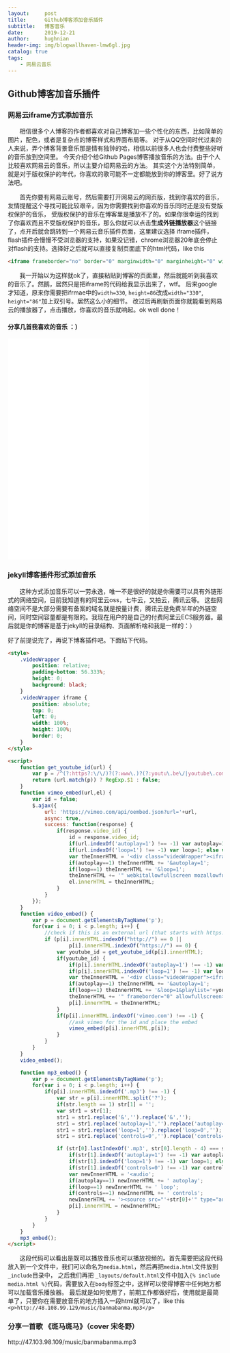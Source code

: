 ```yaml
---
layout:     post   				    
title:      Github博客添加音乐插件 
subtitle:   博客音乐
date:       2019-12-21				
author:     hughnian				
header-img: img/blogwallhaven-lmw6gl.jpg
catalog: true 						
tags:							
    - 网易云音乐
---
```


## Github博客加音乐插件

### 网易云iframe方式添加音乐
&nbsp;&nbsp;&nbsp;&nbsp;&nbsp;&nbsp;&nbsp;相信很多个人博客的作者都喜欢对自己博客加一些个性化的东西，比如简单的图片，配色，或者是复杂点的博客样式和界面布局等。
对于从QQ空间时代过来的人来说，弄个博客背景音乐那是情有独钟的哈，相信以前很多人也会付费整些好听的音乐放到空间里。
今天介绍个给Github Pages博客播放音乐的方法。由于个人比较喜欢网易云的音乐，所以主要介绍网易云的方法。
其实这个方法特别简单，就是对于版权保护的年代，你喜欢的歌可能不一定都能放到你的博客里。好了说方法吧。

&nbsp;&nbsp;&nbsp;&nbsp;&nbsp;&nbsp;&nbsp;首先你要有网易云账号，然后需要打开网易云的网页版，找到你喜欢的音乐，友情提醒这个寻找可能比较艰辛，因为你需要找到你喜欢的音乐同时还是没有受版权保护的音乐，
受版权保护的音乐在博客里是播放不了的。如果你很幸运的找到了你喜欢而且不受版权保护的音乐，那么你就可以点击**生成外链播放器**这个链接了，点开后就会跳转到一个网易云音乐插件页面，这里建议选择
iframe插件，flash插件会慢慢不受浏览器的支持，如果没记错，chrome浏览器20年底会停止对flash的支持。选择好之后就可以直接复制页面底下的html代码，like this
```html
<iframe frameborder="no" border="0" marginwidth="0" marginheight="0" width=330 height=86 src="//music.163.com/outchain/player?type=2&id=1383271884&auto=1&height=66"></iframe>

```

&nbsp;&nbsp;&nbsp;&nbsp;&nbsp;&nbsp;&nbsp;我一开始以为这样就ok了，直接粘贴到博客的页面里，然后就能听到我喜欢的音乐了。然鹅，居然只是把iframe的代码给我显示出来了，wtf。
后来google才知道，原来你需要把ifrmae中的`width=330`, `height=86`改成`width="330"`, `height="86"`加上双引号。居然这么小的细节。
改过后再刷新页面你就能看到网易云的播放器了，点击播放，你喜欢的音乐就响起。ok well done！

#### 分享几首我喜欢的音乐 ：）

<iframe frameborder="no" border="0" marginwidth="0" marginheight="0" width="330" height="86" src="//music.163.com/outchain/player?type=2&id=574016293&auto=1&height=66"></iframe>
<iframe frameborder="no" border="0" marginwidth="0" marginheight="0" width="330" height="86" src="//music.163.com/outchain/player?type=2&id=1332569293&auto=1&height=66"></iframe>
<iframe frameborder="no" border="0" marginwidth="0" marginheight="0" width="330" height="86" src="//music.163.com/outchain/player?type=2&id=1314010312&auto=1&height=66"></iframe>
<iframe frameborder="no" border="0" marginwidth="0" marginheight="0" width="330" height="86" src="//music.163.com/outchain/player?type=2&id=430297530&auto=1&height=66"></iframe>
<iframe frameborder="no" border="0" marginwidth="0" marginheight="0" width="330" height="86" src="//music.163.com/outchain/player?type=2&id=489079672&auto=1&height=66"></iframe>
<iframe frameborder="no" border="0" marginwidth="0" marginheight="0" width="330" height="86" src="//music.163.com/outchain/player?type=2&id=1383271884&auto=1&height=66"></iframe>

### jekyll博客插件形式添加音乐

&nbsp;&nbsp;&nbsp;&nbsp;&nbsp;&nbsp;&nbsp;这种方式添加音乐可以一劳永逸，唯一不是很好的就是你需要可以具有外链形式的网络空间，目前我知道有的阿里云oss，七牛云，又拍云，腾讯云等。
这些网络空间不是大部分需要有备案的域名就是按量计费，腾讯云是免费半年的外链空间，同时空间容量都是有限的。我现在用户的是自己的付费阿里云ECS服务器。最后就是你的博客是基于jekyll的目录结构、页面解析啥和我是一样的：）

好了前提说完了，再说下博客插件吧。下面贴下代码。
```html
<style>
    .videoWrapper {
        position: relative;
        padding-bottom: 56.333%;
        height: 0;
        background: black;
    }
    .videoWrapper iframe {
        position: absolute;
        top: 0;
        left: 0;
        width: 100%;
        height: 100%;
        border: 0;
    }
</style>

<script>
    function get_youtube_id(url) {
        var p = /^(?:https?:\/\/)?(?:www\.)?(?:youtu\.be\/|youtube\.com\/(?:embed\/|v\/|watch\?v=|watch\?.+&v=))((\w|-){11})(?:\S+)?$/;
        return (url.match(p)) ? RegExp.$1 : false;
    }
    function vimeo_embed(url,el) {
        var id = false;
        $.ajax({
            url: 'https://vimeo.com/api/oembed.json?url='+url,
            async: true,
            success: function(response) {
                if(response.video_id) {
                    id = response.video_id;
                    if(url.indexOf('autoplay=1') !== -1) var autoplay=1; else var autoplay=0;
                    if(url.indexOf('loop=1') !== -1) var loop=1; else var loop=0;
                    var theInnerHTML = '<div class="videoWrapper"><iframe src="https://player.vimeo.com/video/'+id+'/?byline=0&title=0&portrait=0';
                    if(autoplay==1) theInnerHTML += '&autoplay=1';
                    if(loop==1) theInnerHTML += '&loop=1';
                    theInnerHTML += '" webkitallowfullscreen mozallowfullscreen allowfullscreen></iframe></div>';
                    el.innerHTML = theInnerHTML;
                }
            }
        });
    }
    function video_embed() {
        var p = document.getElementsByTagName('p');
        for(var i = 0; i < p.length; i++) {
            //check if this is an external url (that starts with https:// or http://
            if (p[i].innerHTML.indexOf("http://") == 0 ||
                    p[i].innerHTML.indexOf("https://") == 0) {
                var youtube_id = get_youtube_id(p[i].innerHTML);
                if(youtube_id) {
                    if(p[i].innerHTML.indexOf('autoplay=1') !== -1) var autoplay=1; else var autoplay=0;
                    if(p[i].innerHTML.indexOf('loop=1') !== -1) var loop=1; else var loop=0;
                    var theInnerHTML = '<div class="videoWrapper"><iframe width="720" height="420" src="https://www.youtube.com/embed/' + youtube_id + '?rel=0&showinfo=0';
                    if(autoplay==1) theInnerHTML += '&autoplay=1';
                    if(loop==1) theInnerHTML += '&loop=1&playlist='+youtube_id+'&version=3';
                    theInnerHTML += '" frameborder="0" allowfullscreen></iframe></div>';
                    p[i].innerHTML = theInnerHTML;
                }
                if(p[i].innerHTML.indexOf('vimeo.com') !== -1) {
                    //ask vimeo for the id and place the embed
                    vimeo_embed(p[i].innerHTML,p[i]);
                }
            }
        }
    }
    video_embed();

    function mp3_embed() {
        var p = document.getElementsByTagName('p');
        for(var i = 0; i < p.length; i++) {
            if(p[i].innerHTML.indexOf('.mp3') !== -1) {
                var str = p[i].innerHTML.split('?');
                if(str.length == 1) str[1] = '';
                var str1 = str[1];
                str1 = str1.replace('&','').replace('&','');
                str1 = str1.replace('autoplay=1','').replace('autoplay=0','');
                str1 = str1.replace('loop=1','').replace('loop=0','');
                str1 = str1.replace('controls=0','').replace('controls=1','');

                if (str[0].lastIndexOf('.mp3', str[0].length - 4) === str[0].length - 4 && str1.length == 0) {
                    if(str[1].indexOf('autoplay=1') !== -1) var autoplay=1; else var autoplay=0;
                    if(str[1].indexOf('loop=1') !== -1) var loop=1; else var loop=0;
                    if(str[1].indexOf('controls=0') !== -1) var controls=0; else var controls=1;
                    var newInnerHTML = '<audio';
                    if(autoplay==1) newInnerHTML += ' autoplay';
                    if(loop==1) newInnerHTML += ' loop';
                    if(controls==1) newInnerHTML += ' controls';
                    newInnerHTML += '><source src="'+str[0]+'" type="audio/mpeg">Your browser does not support the audio element.</audio>';
                    p[i].innerHTML = newInnerHTML;
                }
            }
        }
    }
    mp3_embed();
</script>

```

&nbsp;&nbsp;&nbsp;&nbsp;&nbsp;&nbsp;&nbsp;这段代码可以看出是既可以播放音乐也可以播放视频的。首先需要把这段代码放入到一个文件中，我们可以命名为`media.html`，然后再把`media.html`文件放到`_include`目录中，
之后我们再把 `_layouts/default.html`文件中加入`{% include media.html %}`代码，需要放入在`body`标签之中，这样可以使得博客中任何地方都可以加载音乐播放器。
最后就是如何使用了，前期工作都做好后，使用就是最简单了，只要你在需要放音乐的地方插入一段html就可以了，like this `<p>http://48.108.99.129/music/banmabanma.mp3</p>`

### 分享一首歌 《斑马斑马》（cover 宋冬野）
<p>http://47.103.98.109/music/banmabanma.mp3</p>